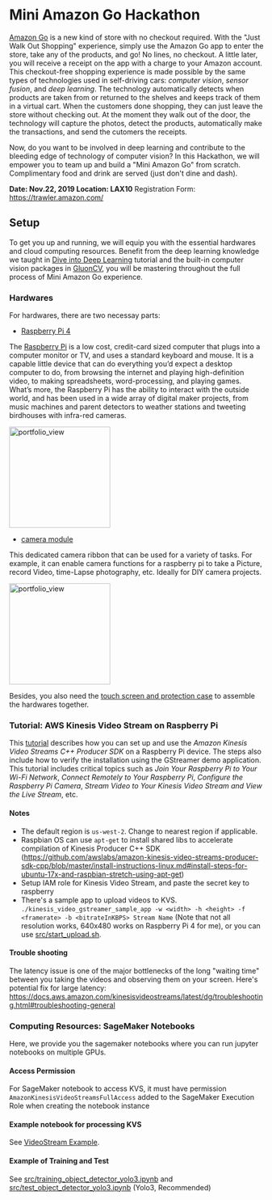# Mini Amazon Go Hackathon

[Amazon Go](https://www.amazon.com/b?ie=UTF8&node=16008589011) is a new kind of store with no checkout required. With the "Just Walk Out Shopping" experience, simply use the Amazon Go app to enter the store, take any of the products, and go! No lines, no checkout. A little later, you will receive a receipt on the app with a charge to your Amazon account. This checkout-free shopping experience is made possible by the same types of technologies used in self-driving cars: *computer vision*, *sensor fusion*, and *deep learning*. The technology automatically detects when products are taken from or returned to the shelves and keeps track of them in a virtual cart. When the customers done shopping, they can just leave the store without checking out. At the moment they walk out of the door, the technology will capture the photos, detect the products,  automatically make the transactions, and send the cutomers the receipts.


Now, do you want to be involved in deep learning and contribute to the bleeding edge of technology of computer vision? In this Hackathon, we will empower you to team up and build a "Mini Amazon Go" from scratch. Complimentary food and drink are served (just don't dine and dash).


**Date: Nov.22, 2019
Location: LAX10**
Registration Form: https://trawler.amazon.com/



## Setup

To get you up and running, we will equip you with the essential hardwares and cloud computing resources. Benefit from the deep learning knowledge we taught in [Dive into Deep Learning](https://d2l.ai/) tutorial and the built-in computer vision packages in [GluonCV](https://gluon-cv.mxnet.io/), you will be mastering throughout the full process of Mini Amazon Go experience.


### Hardwares

For hardwares, there are two necessay parts: 

- [Raspberry Pi 4](https://www.amazon.com/gp/product/B07TXMDVPQ/ref=ppx_yo_dt_b_asin_title_o00_s00?ie=UTF8&psc=1)

The [Raspberry Pi](https://www.raspberrypi.org/) is a low cost, credit-card sized computer that plugs into a computer monitor or TV, and uses a standard keyboard and mouse. It is a capable little device that can do everything you’d expect a desktop computer to do, from browsing the internet and playing high-definition video, to making spreadsheets, word-processing, and playing games. What’s more, the Raspberry Pi  has the ability to interact with the outside world, and has been used in a wide array of digital maker projects, from music machines and parent detectors to weather stations and tweeting birdhouses with infra-red cameras.

<img height="200" alt="portfolio_view" src="https://user-images.githubusercontent.com/3307514/66869709-c7ce7b00-ef54-11e9-8824-32cbcd40100d.png">


- [camera module](https://www.amazon.com/gp/product/B07PQ63D2S/ref=ppx_yo_dt_b_asin_title_o01_s00?ie=UTF8&psc=1)

This dedicated camera ribbon that can be used for a variety of tasks. For example, it can enable camera functions for a raspberry pi to take a Picture, record Video, time-Lapse photography, etc. Ideally for DIY camera projects.

<img height="200" alt="portfolio_view" src="https://user-images.githubusercontent.com/3307514/66869685-b8e7c880-ef54-11e9-969c-2ed21178d7ca.png">


Besides, you also need the [touch screen and protection case](https://www.amazon.com/gp/product/B07WRV48ZW/ref=ppx_yo_dt_b_asin_title_o01_s00?ie=UTF8&psc=1) to assemble the hardwares together.



### Tutorial: AWS Kinesis Video Stream on Raspberry Pi

This [tutorial](https://docs.aws.amazon.com/kinesisvideostreams/latest/dg/producersdk-cpp-rpi.html) describes how you can set up and use the *Amazon Kinesis Video Streams C++ Producer SDK* on a Raspberry Pi device. The steps also include how to verify the installation using the GStreamer demo application. This tutorial includes critical topics such as *Join Your Raspberry Pi to Your Wi-Fi Network*, *Connect Remotely to Your Raspberry Pi*, *Configure the Raspberry Pi Camera*, *Stream Video to Your Kinesis Video Stream and View the Live Stream*, etc.


#### Notes

- The default region is `us-west-2`. Change to nearest region if applicable.
- Raspbian OS can use `apt-get` to install shared libs to accelerate compilation of Kinesis Producer C++ SDK (https://github.com/awslabs/amazon-kinesis-video-streams-producer-sdk-cpp/blob/master/install-instructions-linux.md#install-steps-for-ubuntu-17x-and-raspbian-stretch-using-apt-get)
- Setup IAM role for Kinesis Video Stream, and paste the secret key to raspberry
- There's a sample app to upload videos to KVS.
`./kinesis_video_gstreamer_sample_app -w <width> -h <height> -f <framerate> -b <bitrateInKBPS> Stream Name` (Note that not all resolution works, 640x480 works on Raspberry Pi 4 for me), or you can use [src/start_upload.sh](src/start_upload.sh).


#### Trouble shooting

The latency issue is one of the major bottlenecks of the long "waiting time" between you taking the videos and observing them on your screen. Here's potential fix for large latency: https://docs.aws.amazon.com/kinesisvideostreams/latest/dg/troubleshooting.html#troubleshooting-general



### Computing Resources: SageMaker Notebooks

Here, we provide you the sagemaker notebooks where you can run jupyter notebooks on multiple GPUs.

#### Access Permission

For SageMaker notebook to access KVS, it must have permission `AmazonKinesisVideoStreamsFullAccess` added to the SageMaker Execution Role when creating the notebook instance

#### Example notebook for processing KVS

See [VideoStream Example](src/VideoStream.ipynb).

#### Example of Training and Test

See [src/training_object_detector_yolo3.ipynb](src/training_object_detector_yolo3.ipynb) and [src/test_object_detector_yolo3.ipynb](src/test_object_detector_yolo3.ipynb) (Yolo3, Recommended)



